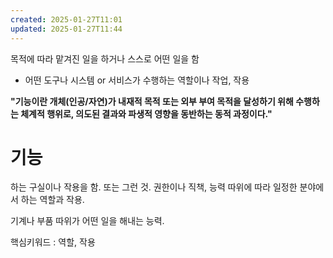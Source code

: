 ```yaml
---
created: 2025-01-27T11:01
updated: 2025-01-27T11:44
---
```

목적에 따라 맡겨진 일을 하거나 스스로 어떤 일을 함 


- 어떤 도구나 시스템 or 서비스가 수행하는 역할이나 작업, 작용

**"기능이란 개체(인공/자연)가 내재적 목적 또는 외부 부여 목적을 달성하기 위해 수행하는 체계적 행위로, 의도된 결과와 파생적 영향을 동반하는 동적 과정이다."**

# 기능
하는 구실이나 작용을 함. 또는 그런 것.
권한이나 직책, 능력 따위에 따라 일정한 분야에서 하는 역할과 작용.

기계나 부품 따위가 어떤 일을 해내는 능력.

핵심키워드 : 역할, 작용